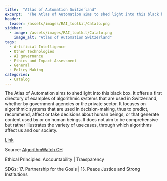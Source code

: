 ```yaml
---
title:  "Atlas of Automation Switzerland"  
excerpt:  "The Atlas of Automation aims to shed light into this black box. It offers a firs (...)"  
header:
  teaser: /assets/images/RAI_toolkit/Catalo.png
sidebar:
  - image: /assets/images/RAI_toolkit/Catalo.png
    image_alt: "Atlas of Automation Switzerland"
tags:
  - Artificial Intelligence
  - Other Technologies
  - AI governance
  - Ethics and Impact Assessment
  - General
  - Policy Making
categories:
  - Catalog
---
```

The Atlas of Automation aims to shed light into this black box. It offers a first directory of examples of algorithmic systems that are used in Switzerland, whether by government agencies or the private sector. It focuses on algorithmic systems that are used in decision-making, thus to predict, recommend, affect or take decisions about human beings, or that generate content used by or on human beings. It does not aim to be comprehensive but rather illustrates the variety of use cases, through which algorithms affect us and our society.

[Link](https://algorithmwatch.ch/en/atlas/)

Source: [AlgorithmWatch CH](https://algorithmwatch.org/en/)

Ethical Principles: Accountability | Transparency

SDGs: 17. Partnership for the Goals | 16. Peace Justice and Strong Institutions
